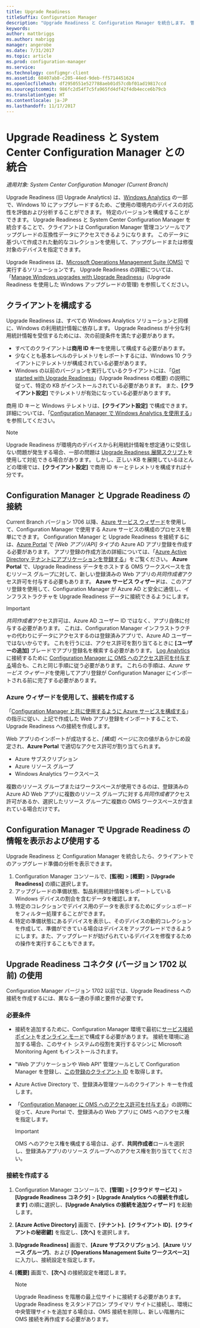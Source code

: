 ```yaml
---
title: Upgrade Readiness
titleSuffix: Configuration Manager
description: "Upgrade Readiness と Configuration Manager を統合します。 管理コンソールでアップグレードの互換性データにアクセスします。 アップグレードまたは修復対象のデバイスを指定します。"
keywords: 
author: mattbriggs
ms.author: mabrigg
manager: angerobe
ms.date: 7/31/2017
ms.topic: article
ms.prod: configuration-manager
ms.service: 
ms.technology: configmgr-client
ms.assetid: 68407ab8-c205-44ed-9deb-ff5714451624
ms.openlocfilehash: df2950551e527788aeb01d57cdbf01ad19817ccd
ms.sourcegitcommit: 986fc2d54f7c5fa965fd4df42f4db4ecce6b79cb
ms.translationtype: HT
ms.contentlocale: ja-JP
ms.lasthandoff: 11/17/2017
---
```

# <a name="integrate-upgrade-readiness-with-system-center-configuration-manager"></a>Upgrade Readiness と System Center Configuration Manager との統合

*適用対象: System Center Configuration Manager (Current Branch)*

Upgrade Readiness (旧 Upgrade Analytics) は、[Windows Analytics](https://www.microsoft.com/WindowsForBusiness/windows-analytics) の一部で、Windows 10 にアップグレードするため、ご使用の環境内のデバイスの対応性を評価および分析することができます。 特定のバージョンを構成することができます。 Upgrade Readiness と System Center Configuration Manager を統合することで、クライアントは Configuration Manager 管理コンソールでアップグレードの互換性データにアクセスできるようになります。 このデータに基づいて作成された動的なコレクションを使用して、アップグレードまたは修復対象のデバイスを指定できます。

Upgrade Readiness は、[Microsoft Operations Management Suite (OMS)](/azure/operations-management-suite/operations-management-suite-overview) で実行するソリューションです。 Upgrade Readiness の詳細については、「[Manage Windows upgrades with Upgrade Readiness](/windows/deployment/upgrade/manage-windows-upgrades-with-upgrade-readiness)」(Upgrade Readiness を使用した Windows アップグレードの管理) を参照してください。

## <a name="configure-clients"></a>クライアントを構成する

Upgrade Readiness は、すべての Windows Analytics ソリューションと同様に、Windows の利用統計情報に依存します。 Upgrade Readiness が十分な利用統計情報を受信するためには、次の前提条件を満たす必要があります。

- すべてのクライアントは**商用 ID キー**を使用して構成する必要があります。 
- 少なくとも基本レベルのテレメトリをレポートするには、Windows 10 クライアントにテレメトリが構成されている必要があります。
-  Windows の以前のバージョンを実行しているクライアントには、「[Get started with Upgrade Readiness](/windows/deployment/upgrade/upgrade-readiness-get-started#deploy-the-compatibility-update-and-related-kbs)」(Upgrade Readiness の概要) の説明に従って、特定の KB がインストールされている必要があります。 また、**[クライアント設定]** でテレメトリが有効になっている必要がありますす。

商用 ID キーと Windows テレメトリは、**[クライアント設定]** で構成できます。 詳細については、「[Configuration Manager で Windows Analytics を使用する](../monitor-windows-analytics.md)」を参照してください。

>[!NOTE]
>Upgrade Readiness が環境内のデバイスから利用統計情報を想定通りに受信しない問題が発生する場合、一部の問題は [Upgrade Readiness 展開スクリプト](/windows/deployment/upgrade/upgrade-readiness-deployment-script)を使用して対処できる場合があります。 しかし、正しい KB を展開しているほとんどの環境では、**[クライアント設定]** で商用 ID キーとテレメトリを構成すれば十分です。

## <a name="connect-configuration-manager-to-upgrade-readiness"></a>Configuration Manager と Upgrade Readiness の接続

Current Branch バージョン 1706 以降、[Azure サービス ウィザード](../../../servers/deploy/configure/azure-services-wizard.md)を使用して、Configuration Manager で使用する Azure サービスの構成のプロセスを簡単にできます。 Configuration Manager と Upgrade Readiness を接続するには、[Azure Portal](https://portal.azure.com) で *[Web アプリ/API]* タイプの Azure AD アプリ登録を作成する必要があります。 アプリ登録の作成方法の詳細については、「[Azure Active Directory テナントにアプリケーションを登録する](/azure/active-directory/active-directory-app-registration)」をご覧ください。 **Azure Portal** で、Upgrade Readiness データをホストする OMS ワークスペースを含むリソース グループに対して、新しい登録済みの Web アプリの*共同作成者*アクセス許可を付与する必要もあります。 **Azure サービス ウィザード**は、このアプリ登録を使用して、Configuration Manager が Azure AD と安全に通信し、インフラストラクチャを Upgrade Readiness データに接続できるようにします。

>[!IMPORTANT]
>*共同作成者*アクセス許可は、Azure AD ユーザー ID ではなく、アプリ自体に付与する必要があります。 これは、Configuration Manager インフラストラクチャの代わりにデータにアクセスするのは登録済みアプリで、Azure AD ユーザーではないからです。 これを行うには、アクセス許可を割り当てるときに **[ユーザーの追加]** ブレードでアプリ登録名を検索する必要があります。 [Log Analytics](https://docs.microsoft.com/azure/log-analytics/log-analytics-sccm) に接続するために [Configuration Manager に OMS へのアクセス許可を付与する](https://docs.microsoft.com/azure/log-analytics/log-analytics-sccm#provide-configuration-manager-with-permissions-to-oms)場合も、これと同じ手順に従う必要があります。 これらの手順は、*Azure サービス ウィザード*を使用してアプリ登録が Configuration Manager にインポートされる前に完了する必要があります。

### <a name="use-the-azure-wizard-to-create-the-connection"></a>Azure ウィザードを使用して、接続を作成する

「[Configuration Manager と共に使用するように Azure サービスを構成する](../../../servers/deploy/configure/azure-services-wizard.md)」の指示に従い、上記で作成した Web アプリ登録をインポートすることで、Upgrade Readiness への接続を作成します。 

Web アプリのインポートが成功すると、*[構成]* ページに次の値があらかじめ設定され、**Azure Portal** で適切なアクセス許可が割り当てられます。 
-  Azure サブスクリプション
-  Azure リソース グループ
-  Windows Analytics ワークスペース

複数のリソース グループまたはワークスペースが使用できるのは、登録済みの Azure AD Web アプリに複数のリソース グループに対する*共同作成者*アクセス許可があるか、選択したリソース グループに複数の OMS ワークスペースが含まれている場合だけです。
 
## <a name="view-and-use-upgrade-readiness-information-in-configuration-manager"></a>Configuration Manager で Upgrade Readiness の情報を表示および使用する

Upgrade Readiness と Configuration Manager を統合したら、クライアントでのアップグレード準備の分析を表示できます。

1. Configuration Manager コンソールで、**[監視]** > **[概要]** > **[Upgrade Readiness]** の順に選択します。
2. アップグレードの準備状態、製品利用統計情報をレポートしている Windows デバイスの割合を含むデータを確認します。
3. 特定のコレクションでデバイス用のデータを表示するためにダッシュボードをフィルター処理することができます。
4. 特定の準備状態にあるデバイスを表示し、そのデバイスの動的コレクションを作成して、準備ができている場合はデバイスをアップグレードできるようにします。また、アップグレードが妨げられているデバイスを修復するための操作を実行することもできます。

## <a name="using-the-upgrade-readiness-connector-version-1702-and-earlier"></a>Upgrade Readiness コネクタ (バージョン 1702 以前) の使用

Configuration Manager バージョン 1702 以前では、Upgrade Readiness への接続を作成するには、異なる一連の手順と要件が必要です。

### <a name="prerequisites"></a>必要条件

- 接続を追加するために、Configuration Manager 環境で最初に[サービス接続ポイント](/sccm/core/servers/deploy/configure/about-the-service-connection-point)を[オンライン モード](https://azure.microsoft.com/documentation/articles/resource-group-create-service-principal-portal/)で構成する必要があります。 接続を環境に追加する場合、このサイト システムの役割を実行するマシンに Microsoft Monitoring Agent もインストールされます。
- "Web アプリケーションや Web API" 管理ツールとして Configuration Manager を登録し、[この登録のクライアント ID](https://azure.microsoft.com/documentation/articles/active-directory-integrating-applications/) を取得します。
- Azure Active Directory で、登録済み管理ツールのクライアント キーを作成します。
- 「[Configuration Manager に OMS へのアクセス許可を付与する](https://azure.microsoft.com/documentation/articles/log-analytics-sccm/#provide-configuration-manager-with-permissions-to-oms)」の説明に従って、Azure Portal で、登録済みの Web アプリに OMS へのアクセス権を指定します。

    > [!IMPORTANT]
    > OMS へのアクセス権を構成する場合は、必ず、**共同作成者**ロールを選択し、登録済みアプリのリソース グループへのアクセス権を割り当ててください。

### <a name="create-the-connection"></a>接続を作成する

1.  Configuration Manager コンソールで、**[管理]** > **[クラウド サービス]** > **[Upgrade Readiness コネクタ]** > **[Upgrade Analytics への接続を作成します]** の順に選択し、**[Upgrade Analytics の接続を追加ウィザード]** を起動します。
3.  **[Azure Active Directory]** 画面で、**[テナント]**、**[クライアント ID]**、**[クライアントの秘密鍵]** を指定し、**[次へ]** を選択します。
4.  **[Upgrade Readiness]** 画面で、**[Azure サブスクリプション]**、**[Azure リソース グループ]**、および **[Operations Management Suite ワークスペース]** に入力し、接続設定を指定します。
5.  **[概要]** 画面で、**[次へ]** の接続設定を確認します。

    > [!NOTE]
    > Upgrade Readiness を階層の最上位サイトに接続する必要があります。 Upgrade Readiness をスタンドアロン プライマリ サイトに接続し、環境に中央管理サイトを追加する場合は、OMS 接続を削除し、新しい階層内に OMS 接続を再作成する必要があります。
